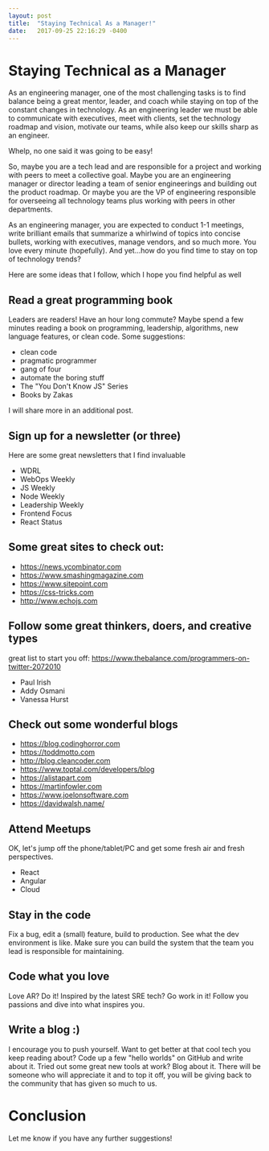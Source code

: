 ```yaml
---
layout: post
title:  "Staying Technical As a Manager!"
date:   2017-09-25 22:16:29 -0400
---
```


# Staying Technical as a Manager
As an engineering manager, one of the most challenging tasks is to find balance being a great mentor, leader, and coach while staying on top of the constant changes in technology.  As an engineering leader we must be able to communicate with executives, meet with clients, set the technology roadmap and vision, motivate our teams, while also keep our skills sharp as an engineer.

Whelp, no one said it was going to be easy!

So, maybe you are a tech lead and are responsible for a project and working with peers to meet a collective goal. Maybe you are an engineering manager or director leading a team of senior engineerings and building out the product roadmap.  Or maybe you are the VP of engineering responsible for overseeing all technology teams plus working with peers in other departments.

As an engineering manager, you are expected to conduct 1-1 meetings, write brilliant emails that summarize a whirlwind of topics into concise bullets, working with executives, manage vendors, and so much more. You love every minute (hopefully). And yet...how do you find time to stay on top of technology trends?

Here are some ideas that I follow, which I hope you find helpful as well

## Read a great programming book
Leaders are readers!  Have an hour long commute? Maybe spend a few minutes reading a book on programming, leadership, algorithms, new language features, or clean code.
Some suggestions:
- clean code
- pragmatic programmer
- gang of four
- automate the boring stuff
- The "You Don't Know JS" Series
- Books by Zakas

I will share more in an additional post.

## Sign up for a newsletter (or three)
Here are some great newsletters that I find invaluable
- WDRL
- WebOps Weekly
- JS Weekly
- Node Weekly
- Leadership Weekly
- Frontend Focus
- React Status

## Some great sites to check out:
- https://news.ycombinator.com
- https://www.smashingmagazine.com
- https://www.sitepoint.com
- https://css-tricks.com
- http://www.echojs.com

## Follow some great thinkers, doers, and creative types
great list to start you off: https://www.thebalance.com/programmers-on-twitter-2072010
- Paul Irish
- Addy Osmani
- Vanessa Hurst

## Check out some wonderful blogs
- https://blog.codinghorror.com
- https://toddmotto.com
- http://blog.cleancoder.com
- https://www.toptal.com/developers/blog
- https://alistapart.com
- https://martinfowler.com
- https://www.joelonsoftware.com 
- https://davidwalsh.name/

## Attend Meetups
OK, let's jump off the phone/tablet/PC and get some fresh air and fresh perspectives.
- React
- Angular
- Cloud

## Stay in the code
Fix a bug, edit a (small) feature, build to production. See what the dev environment is like. Make sure you can build the system that the team you lead is responsible for maintaining.

## Code what you love
Love AR? Do it!  Inspired by the latest SRE tech? Go work in it!  Follow you passions and dive into what inspires you.

## Write a blog :)
I encourage you to push yourself. Want to get better at that cool tech you keep reading about? Code up a few "hello worlds" on GitHub and write about it.  Tried out some great new tools at work?  Blog about it. There will be someone who will appreciate it and to top it off, you will be giving back to the community that has given so much to us.

# Conclusion
Let me know if you have any further suggestions!
